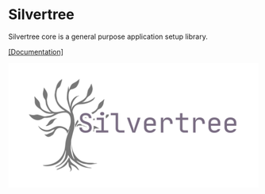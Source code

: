 # Silvertree

Silvertree core is a general purpose application setup library.

[[Documentation]](https://silvertree.thunderal.net/)

![](./documentation/public/logo-1-wide.png)

